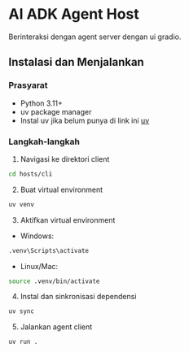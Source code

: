 # AI ADK Agent Host

Berinteraksi dengan agent server dengan ui gradio.

## Instalasi dan Menjalankan

### Prasyarat

* Python 3.11+
* uv package manager
* Instal uv jika belum punya di link ini [uv](https://docs.astral.sh/uv/getting-started/installation/)

### Langkah-langkah

1. Navigasi ke direktori client

```bash
cd hosts/cli
```

2. Buat virtual environment

```bash
uv venv
```

3. Aktifkan virtual environment

* Windows:

```bash
.venv\Scripts\activate
```

* Linux/Mac:

```bash
source .venv/bin/activate
```

4. Instal dan sinkronisasi dependensi

```bash
uv sync
```

5. Jalankan agent client

```bash
uv run .
```
